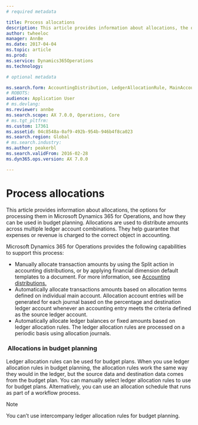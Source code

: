 ```yaml
---
# required metadata

title: Process allocations
description: This article provides information about allocations, the options for processing them in Microsoft Dynamics 365 for Operations, and how they can be used in budget planning. Allocations are used to distribute amounts across multiple ledger account combinations. They help guarantee that expenses or revenue is charged to the correct object in accounting.
author: twheeloc
manager: AnnBe
ms.date: 2017-04-04
ms.topic: article
ms.prod: 
ms.service: Dynamics365Operations
ms.technology: 

# optional metadata

ms.search.form: AccountingDistribution, LedgerAllocationRule, MainAccount
# ROBOTS: 
audience: Application User
# ms.devlang: 
ms.reviewer: annbe
ms.search.scope: AX 7.0.0, Operations, Core
# ms.tgt_pltfrm: 
ms.custom: 17361
ms.assetid: 04c8548a-0af9-492b-954b-946b4f8ca023
ms.search.region: Global
# ms.search.industry: 
ms.author: peakerbl
ms.search.validFrom: 2016-02-28
ms.dyn365.ops.version: AX 7.0.0

---
```


# Process allocations

This article provides information about allocations, the options for processing them in Microsoft Dynamics 365 for Operations, and how they can be used in budget planning. Allocations are used to distribute amounts across multiple ledger account combinations. They help guarantee that expenses or revenue is charged to the correct object in accounting.

Microsoft Dynamics 365 for Operations provides the following capabilities to support this process:

-   Manually allocate transaction amounts by using the Split action in accounting distributions, or by applying financial dimension default templates to a document. For more information, see [Accounting distributions.](\accounts-payable\accounting-distributions.md)
-   Automatically allocate transactions amounts based on allocation terms defined on individual main account. Allocation account entries will be generated for each journal based on the percentage and destination ledger account whenever an accounting entry meets the criteria defined as the source ledger account.
-   Automatically allocate ledger balances or fixed amounts based on ledger allocation rules. The ledger allocation rules are processed on a periodic basis using allocation journals. 

###  Allocations in budget planning

Ledger allocation rules can be used for budget plans. When you use ledger allocation rules in budget planning, the allocation rules work the same way they would in the ledger, but the source data and destination data comes from the budget plan. You can manually select ledger allocation rules to use for budget plans. Alternatively, you can use an allocation schedule that runs as part of a workflow process.

> [!NOTE]
> You can’t use intercompany ledger allocation rules for budget planning.



